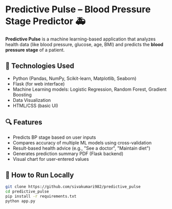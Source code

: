 # Predictive Pulse – Blood Pressure Stage Predictor 🚑

**Predictive Pulse** is a machine learning-based application that analyzes health data (like blood pressure, glucose, age, BMI) and predicts the **blood pressure stage** of a patient.

## 🧠 Technologies Used
- Python (Pandas, NumPy, Scikit-learn, Matplotlib, Seaborn)
- Flask (for web interface)
- Machine Learning models: Logistic Regression, Random Forest, Gradient Boosting
- Data Visualization
- HTML/CSS (basic UI)

## 🔍 Features
- Predicts BP stage based on user inputs
- Compares accuracy of multiple ML models using cross-validation
- Result-based health advice (e.g., "See a doctor", "Maintain diet")
- Generates prediction summary PDF (Flask backend)
- Visual chart for user-entered values



## 🚀 How to Run Locally
```bash
git clone https://github.com/sivakumari982/predictive_pulse
cd predictive_pulse
pip install -r requirements.txt
python app.py
